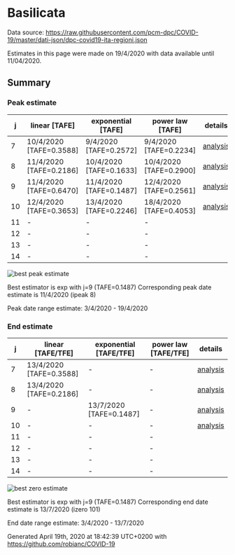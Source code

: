 # Basilicata


Data source: https://raw.githubusercontent.com/pcm-dpc/COVID-19/master/dati-json/dpc-covid19-ita-regioni.json

Estimates in this page were made on 19/4/2020 with data available until 11/04/2020.


## Summary 

### Peak estimate 
|j|linear [TAFE]|exponential [TAFE]|power law [TAFE]|details|
|---|----|-----------|---------|-------|
|7|10/4/2020 [TAFE=0.3588]|9/4/2020 [TAFE=0.2572]|9/4/2020 [TAFE=0.2234]|[analysis](COVID-19_basilicata_j7_2020-04-11.md)|
|8|11/4/2020 [TAFE=0.2186]|10/4/2020 [TAFE=0.1633]|10/4/2020 [TAFE=0.2900]|[analysis](COVID-19_basilicata_j8_2020-04-11.md)|
|9|11/4/2020 [TAFE=0.6470]|11/4/2020 [TAFE=0.1487]|12/4/2020 [TAFE=0.2561]|[analysis](COVID-19_basilicata_j9_2020-04-11.md)|
|10|12/4/2020 [TAFE=0.3653]|13/4/2020 [TAFE=0.2246]|18/4/2020 [TAFE=0.4053]|[analysis](COVID-19_basilicata_j10_2020-04-11.md)|
|11|-|-|-||
|12|-|-|-||
|13|-|-|-||
|14|-|-|-||

![best peak estimate](COVID-19_basilicata_j9_2020-04-11.png)

Best estimator is exp with j=9 (TAFE=0.1487)
Corresponding peak date estimate is 11/4/2020 (ipeak 8)


Peak date range estimate: 3/4/2020 - 19/4/2020

### End estimate 
|j|linear [TAFE/TFE]|exponential [TAFE/TFE]|power law [TAFE/TFE]|details|
|---|----|-----------|---------|-------|
|7|13/4/2020 [TAFE=0.3588]|-|-|[analysis](COVID-19_basilicata_j7_2020-04-11.md)|
|8|13/4/2020 [TAFE=0.2186]|-|-|[analysis](COVID-19_basilicata_j8_2020-04-11.md)|
|9|-|13/7/2020 [TAFE=0.1487]|-|[analysis](COVID-19_basilicata_j9_2020-04-11.md)|
|10|-|-|-|[analysis](COVID-19_basilicata_j10_2020-04-11.md)|
|11|-|-|-||
|12|-|-|-||
|13|-|-|-||
|14|-|-|-||

![best zero estimate](COVID-19_basilicata_j9_2020-04-11.png)

Best estimator is exp with j=9 (TAFE=0.1487)
Corresponding end date estimate is 13/7/2020 (izero 101)


End date range estimate: 3/4/2020 - 13/7/2020

Generated April 19th, 2020 at 18:42:39 UTC+0200 with https://github.com/robianc/COVID-19
